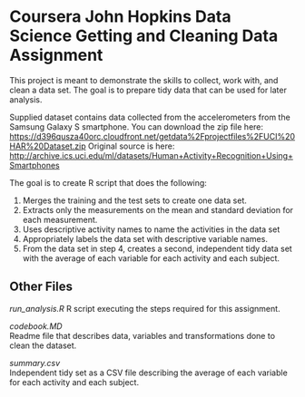# Coursera John Hopkins Data Science Getting and Cleaning Data Assignment

This project is meant to demonstrate the skills to collect, work with, and clean a data set. The goal is to prepare tidy data that can be used for later analysis. 

Supplied dataset contains data collected from the accelerometers from the Samsung Galaxy S smartphone. You can download the zip file here: https://d396qusza40orc.cloudfront.net/getdata%2Fprojectfiles%2FUCI%20HAR%20Dataset.zip 
Original source is here: http://archive.ics.uci.edu/ml/datasets/Human+Activity+Recognition+Using+Smartphones

The goal is to create R script that does the following:

1. Merges the training and the test sets to create one data set.
2. Extracts only the measurements on the mean and standard deviation for each measurement.
3. Uses descriptive activity names to name the activities in the data set
4. Appropriately labels the data set with descriptive variable names.
5. From the data set in step 4, creates a second, independent tidy data set with the average of each variable for each activity and each subject.

## Other Files

_run_analysis.R_
R script executing the steps required for this assignment. 

_codebook.MD_   
Readme file that describes data, variables and transformations done to clean the dataset.

_summary.csv_    
Independent tidy set as a CSV file describing the average of each variable for each activity and each subject.
